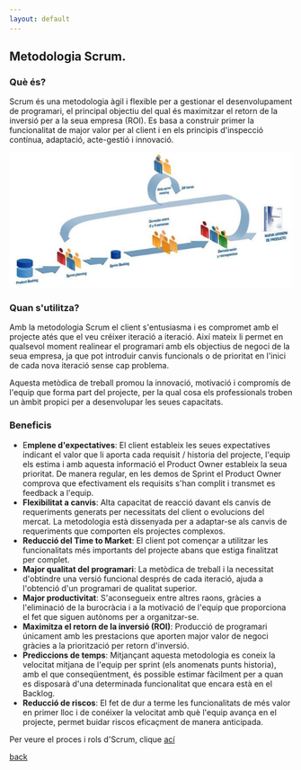 ```yaml
---
layout: default
---
```


## Metodologia Scrum.

### Què és?

Scrum és una metodologia àgil i flexible per a gestionar el desenvolupament de programari, el principal objectiu del qual és maximitzar el retorn de la inversió per a la seua empresa (ROI). Es basa a construir primer la funcionalitat de major valor per al client i en els principis d'inspecció contínua, adaptació, acte-gestió i innovació.

![model scrum](./images/scrum1.jpg)

### Quan s'utilitza?
 Amb la metodologia Scrum el client s'entusiasma i es compromet amb el projecte atés que el veu créixer iteració a iteració. Així mateix li permet en qualsevol moment realinear el programari amb els objectius de negoci de la seua empresa, ja que pot introduir canvis funcionals o de prioritat en l'inici de cada nova iteració sense cap problema.

Aquesta metòdica de treball promou la innovació, motivació i compromís de l'equip que forma part del projecte, per la qual cosa els professionals troben un àmbit propici per a desenvolupar les seues capacitats. 
 
 
### Beneficis

- E**mplene d'expectatives**: El client estableix les seues expectatives indicant el valor que li aporta cada requisit / historia del projecte, l'equip els estima i amb aquesta informació el Product Owner estableix la seua prioritat. De manera regular, en les demos de Sprint el Product Owner comprova que efectivament els requisits s'han complit i transmet es feedback a l'equip. 
- **Flexibilitat a canvis**: Alta capacitat de reacció davant els canvis de requeriments generats per necessitats del client o evolucions del mercat. La metodologia està dissenyada per a adaptar-se als canvis de requeriments que comporten els projectes complexos.
- **Reducció del Time to Market**: El client pot començar a utilitzar les funcionalitats més importants del projecte abans que estiga finalitzat per complet.
- **Major qualitat del programari**: La metòdica de treball i la necessitat d'obtindre una versió funcional després de cada iteració, ajuda a l'obtenció d'un programari de qualitat superior.
- **Major productivitat**: S'aconsegueix entre altres raons, gràcies a l'eliminació de la burocràcia i a la motivació de l'equip que proporciona el fet que siguen autònoms per a organitzar-se.
- **Maximitza el retorn de la inversió (ROI)**: Producció de programari únicament amb les prestacions que aporten major valor de negoci gràcies a la priorització per retorn d'inversió.
- **Prediccions de temps**: Mitjançant aquesta metodologia es coneix la velocitat mitjana de l'equip per sprint (els anomenats punts historia), amb el que conseqüentment, és possible estimar fàcilment per a quan es disposarà d'una determinada funcionalitat que encara està en el Backlog.
- **Reducció de riscos**: El fet de dur a terme les funcionalitats de més valor en primer lloc i de conéixer la velocitat amb què l'equip avança en el projecte, permet buidar riscos eficaçment de manera anticipada. 

Per veure el proces i rols d'Scrum, clique [ací](./procesRolsScrum.html)

[back](../metiprot.html)
